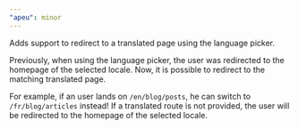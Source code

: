 ```yaml
---
"apeu": minor
---
```


Adds support to redirect to a translated page using the language picker.

Previously, when using the language picker, the user was redirected to the homepage of the selected locale. Now, it is possible to redirect to the matching translated page.

For example, if an user lands on `/en/blog/posts`, he can switch to `/fr/blog/articles` instead! If a translated route is not provided, the user will be redirected to the homepage of the selected locale.
